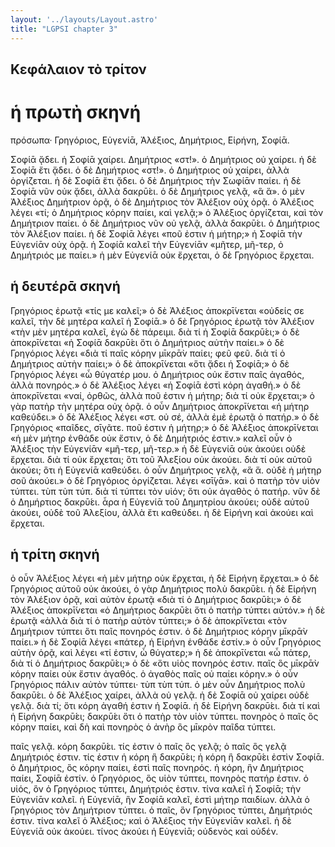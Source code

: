 ```yaml
---
layout: '../layouts/Layout.astro'
title: "LGPSI chapter 3"
---
```





## Κεφάλαιον τὸ τρίτον

# ἡ πρωτὴ σκηνή
πρόσωπα· Γρηγόριος, Εὐγενίᾱ, Ἀλέξιος, Δημήτριος, Εἰρήνη, Σοφίᾱ.

Σοφίᾱ ᾄδει. ἡ Σοφίᾱ χαίρει.
Δημήτριος «στ!». ὁ Δημήτριος οὐ χαίρει.
ἡ δὲ Σοφίᾱ ἔτι ᾄδει.
ὁ δὲ Δημήτριος «στ!». ὁ Δημήτριος οὐ χαίρει, ἀλλὰ ὀργίζεται.
ἡ δὲ Σοφίᾱ ἔτι ᾄδει.
ὁ δὲ Δημήτριος τὴν Σωφίᾱν παίει.
ἡ δὲ Σοφίᾱ νῦν οὐκ ᾄδει, ἀλλὰ δακρῡ́ει.
ὁ δὲ Δημήτριος γελᾷ, «ἃ ἅ».
ὁ μὲν Ἀλέξιος Δημήτριον ὁρᾷ, ὁ δὲ Δημήτριος τὸν Ἀλέξιον οὐχ ὁρᾷ.
ὁ Ἀλέξιος λέγει «τί; ὁ Δημήτριος κόρην παίει, καὶ γελᾷ;»
ὁ Ἀλέξιος ὀργίζεται, καὶ τὸν Δημήτριον παίει.
ὁ δὲ Δημήτριος νῦν οὐ γελᾷ, ἀλλὰ δακρῡ́ει. ὁ Δημήτριος τὸν Ἀλέξιον παίει.
ἡ δὲ Σοφίᾱ λέγει «ποῦ ἐστιν ἡ μήτηρ;»
ἡ Σοφίᾱ τὴν Εὐγενίᾱν οὐχ ὁρᾷ. ἡ Σοφίᾱ καλεῖ τὴν Εὐγενίᾱν «μῆτερ, μῆ-τερ, ὁ Δημήτριός με παίει.»
ἡ μὲν Εὐγενίᾱ οὐκ ἔρχεται, ὁ δὲ Γρηγόριος ἔρχεται.

## ἡ δευτέρᾱ σκηνή
Γρηγόριος ἐρωτᾷ «τίς με καλεῖ;»
ὁ δὲ Ἀλέξιος ἀποκρῑ́νεται «οὐδείς σε καλεῖ, τὴν δὲ μητέρα καλεῖ ἡ Σοφίᾱ.»
ὁ δὲ Γρηγόριος ἐρωτᾷ τὸν Ἀλέξιον «τὴν μὲν μητέρα καλεῖ, ἐγὼ δὲ πάρειμι. διὰ τί ἡ Σοφίᾱ δακρῡ́ει;»
ὁ δὲ ἀποκρῑ́νεται «ἡ Σοφίᾱ δακρῡ́ει ὅτι ὁ Δημήτριος αὐτὴν παίει.»
ὁ δὲ Γρηγόριος λέγει «διὰ τί παῖς κόρην μῑκρᾱ̀ν παίει; φεῦ φεῦ. διὰ τί ὁ Δημήτριος αὐτὴν παίει;»
ὁ δὲ ἀποκρῑ́νεται «ὅτι ᾄδει ἡ Σοφίᾱ;»
ὁ δὲ Γρηγόριος λέγει «ὦ θύγατέρ μου. ὁ Δημήτριος οὐκ ἔστιν παῖς ἀγαθός, ἀλλὰ πονηρός.»
ὁ δὲ Ἀλέξιος λέγει «ἡ Σοφίᾱ ἐστὶ κόρη ἀγαθή.»
ὁ δὲ ἀποκρῑ́νεται «ναί, ὀρθῶς, ἀλλὰ ποῦ ἐστιν ἡ μήτηρ; διὰ τί οὐκ ἔρχεται;» ὁ γὰρ πατὴρ τὴν μητέρα οὐχ ὁρᾷ.
ὁ οὖν Δημήτριος ἀποκρῑ́νεται «ἡ μήτηρ καθεύδει.»
ὁ δὲ Ἀλέξιος λέγει «στ. οὐ σέ, ἀλλὰ ἐμὲ ἐρωτᾷ ὁ πατήρ.»
ὁ δὲ Γρηγόριος «παῖδες, σῑγᾶτε. ποῦ ἐστιν ἡ μήτηρ;»
ὁ δὲ Ἀλέξιος ἀποκρῑ́νεται «ἡ μὲν μήτηρ ἐνθάδε οὐκ ἔστιν, ὁ δὲ Δημήτριός ἐστιν.»
καλεῖ οὖν ὁ Ἀλέξιος τὴν Εὐγενίᾱν «μῆ-τερ, μῆ-τερ.»
ἡ δὲ Εὐγενίᾱ οὐκ ἀκούει οὐδὲ ἔρχεται. διὰ τί οὐκ ἔρχεται; ὃτι τοῦ Ἀλεξίου οὐκ ἀκούει. διὰ τί οὐκ αὐτοῦ ἀκούει; ὃτι ἡ Εὐγενίᾱ καθεύδει.
ὁ οὖν Δημήτριος γελᾷ, «ἃ ἅ. οὐδὲ ἡ μήτηρ σοῦ ἀκούει.»
ὁ δὲ Γρηγόριος ὀργίζεται. λέγει «σῑ́γᾱ». καὶ ὁ πατὴρ τὸν υἱὸν τύπτει. τὺπ τὺπ τύπ. διὰ τί τύπτει τὸν υἱόν; ὅτι οὐκ ἀγαθὸς ὁ πατήρ.
νῦν δὲ ὁ Δημήρτιος δακρῡ́ει.
ἆρα ἡ Εὐγενίᾱ τοῦ Δημητρίου ἀκούει; οὐδὲ αὐτοῦ ἀκούει, οὐδὲ τοῦ Ἀλεξίου, ἀλλὰ ἔτι καθεύδει.
ἡ δὲ Εἰρήνη καὶ ἀκούει καὶ ἔρχεται.

## ἡ τρίτη σκηνή

ὁ οὖν Ἀλέξιος λέγει «ἡ μὲν μήτηρ οὐκ ἔρχεται, ἡ δὲ Εἰρήνη ἔρχεται.»
ὁ δὲ Γρηγόριος αὐτοῦ οὐκ ἀκούει, ὁ γὰρ Δημήτριος πολὺ δακρῡ́ει.
ἡ δὲ Εἰρήνη τὸν Ἀλέξιον ὁρᾷ, καὶ αὐτὸν ἐρωτᾷ «διὰ τί ὁ Δημήτριος δακρῡ́ει;»
ὁ δὲ Ἀλέξιος ἀποκρῑ́νεται «ὁ Δημήτριος δακρῡ́ει ὅτι ὁ πατὴρ τύπτει αὐτόν.»
ἡ δὲ ἐρωτᾷ «ἀλλὰ διὰ τί ὁ πατὴρ αὐτὸν τύπτει;»
ὁ δὲ ἀποκρῑ́νεται «τὸν Δημήτριον τύπτει ὃτι παῖς πονηρός ἐστιν. ὁ δὲ Δημήτριος κόρην μῑκρᾱ̀ν παίει.»
ἡ δὲ Σοφίᾱ λέγει «πάτερ, ἡ Εἰρήνη ἐνθάδε ἐστίν.»
ὁ οὖν Γρηγόριος αὐτὴν ὁρᾷ, καὶ λέγει «τί ἐστιν, ὦ θύγατερ;»
ἡ δὲ ἀποκρῑ́νεται «ὦ πάτερ, διὰ τί ὁ Δημήτριος δακρῡ́ει;»
ὁ δὲ «ὅτι υἱὸς πονηρός ἐστιν. παῖς ὃς μῑκρᾱ̀ν κόρην παίει οὐκ ἔστιν ἀγαθός. ὁ ἀγαθὸς παῖς οὐ παίει κόρην.»
ὁ οὖν Γρηγόριος πάλιν αὐτὸν τύπτει· τὺπ τὺπ τύπ. ὁ μὲν οὖν Δημήτριος πολὺ δακρῡ́ει. ὁ δὲ Ἀλέξιος χαίρει, ἀλλὰ οὐ γελᾷ.
ἡ δὲ Σοφίᾱ οὐ χαίρει οὐδὲ γελᾷ. διὰ τί; ὅτι κόρη ἀγαθή ἐστιν ἡ Σοφίᾱ. ἡ δὲ Εἰρήνη δακρῡ́ει. διὰ τί καὶ ἡ Εἰρήνη δακρῡ́ει; δακρῡ́ει ὅτι ὁ πατὴρ τὸν υἱὸν τύπτει. πονηρὸς ὁ παῖς ὃς κόρην παίει, καὶ δὴ καὶ πονηρὸς ὁ ἀνὴρ ὃς μῑκρὸν παῖδα τύπτει.

παῖς γελᾷ. κόρη δακρῡ́ει.
τίς ἐστιν ὁ παῖς ὃς γελᾷ;
ὁ παῖς ὃς γελᾷ Δημήτριός ἐστιν.
τίς ἐστιν ἡ κόρη ἣ δακρῡ́ει;
ἡ κόρη ἣ δακρῡ́ει ἐστὶν Σοφίᾱ.
ὁ Δημήτριος, ὃς κόρην παίει, ἐστὶ παῖς πονηρός.
ἡ κόρη, ἣν Δημήτριος παίει, Σοφίᾱ ἐστίν.
ὁ Γρηγόριος, ὃς υἱὸν τύπτει, πονηρὸς πατήρ ἐστιν.
ὁ υἱός, ὃν ὁ Γρηγόριος τύπτει, Δημήτριός ἐστιν.
τίνα καλεῖ ἡ Σοφίᾱ; τὴν Εὐγενίᾱν καλεῖ.
ἡ Εὐγενίᾱ, ἣν Σοφίᾱ καλεῖ, ἐστὶ μήτηρ παιδίων. ἀλλὰ ὁ Γρηγόριος τὸν Δημήτριον τύπτει. ὁ παῖς, ὃν Γρηγόριος τύπτει, Δημήτριός ἐστιν.
τίνα καλεῖ ὁ Ἀλέξιος; καὶ ὁ Ἀλέξιος τὴν Εὐγενίᾱν καλεῖ. ἡ δὲ Εὐγενίᾱ οὐκ ἀκούει. τίνος ἀκούει ἡ Εὐγενίᾱ; οὐδενὸς καὶ οὐδέν.
